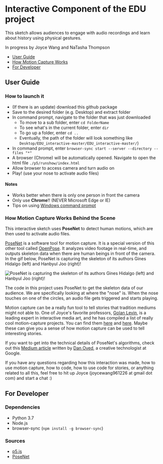 # Interactive Component of the EDU project

This sketch allows audiences to engage with audio recordings and learn about history using physical gestures.

In progress by Joyce Wang and NaTasha Thompson  

- [User Guide](#user-guide)
- [How Motion Capture Works](#how-motion-capture-works-behind-the-scene)
- [For Developer](#for-developer)

## User Guide

### How to launch it
- (If there is an update) download this github package
- Save to the desired folder (e.g. Desktop) and extract folder
- In command prompt, navigate to the folder that was just downloaded
  - To move to a sub folder, enter `cd FolderName`
  - To see what's in the current folder, enter `dir`
  - To go up a folder, enter `cd ..`
  - Eventually, the path of the folder will look something like `Desktop/EDU_interactive-master/EDU_interactive-master/`)
- In command prompt, enter `browser-sync start --server --directory --files "*"`
- A browser (Chrome) will be automatically opened. Navigate to open the html file `./p5/runshow/index.html`
- Allow browser to access camera and turn audio on
- Play! (use your nose to activate audio files)

#### Notes
- Works better when there is only one person in front the camera
- Only use **Chrome**!! (NEVER Microsoft Edge or IE)
- Tips on using [Windows command prompt](https://www.lifewire.com/list-of-command-prompt-commands-4092302)

### How Motion Capture Works Behind the Scene

This interactive sketch uses **PoseNet** to detect human motions, which are then used to activate audio files.

[PoseNet](https://ml5js.org/docs/PoseNet) is a software tool for motion capture. It is a special version of this other tool called [OpenPose](https://github.com/CMU-Perceptual-Computing-Lab/openpose). It analyzes video footage in real-time, and outputs skeleton data when there are human beings in front of the camera. In the gif below, PoseNet is capturing the skeleton of its authors Gines Hidalgo (left) and Hanbyul Joo (right)!

![PoseNet is capturing the skeleton of its authors Gines Hidalgo (left) and Hanbyul Joo (right)!](/asset_doc/pose_face_hands.gif)

The code in this project uses PoseNet to get the skeleton data of our audience. We are specifically looking at where the "nose" is. When the nose touches on one of the circles, an audio file gets triggered and starts playing.

Motion capture can be a really fun tool to tell stories that tradition mediums might not able to. One of Joyce's favorite professors, [Golan Levin](http://www.flong.com/), is a leading expert in interactive media art, and he has compiled a list of really cool motion-capture projects. You can find them [here](http://golancourses.net/2015/lectures/interactivity/full-body-interactive-art/) and [here](https://github.com/golanlevin/lectures/tree/master/lecture_expanded_body). Maybe these can give you a sense of how motion capture can be used to tell interesting stories.

If you want to get into the technical details of PoseNet's algorithms, check out this [Medium article](https://medium.com/tensorflow/real-time-human-pose-estimation-in-the-browser-with-tensorflow-js-7dd0bc881cd5) written by [Dan Oved](https://www.danioved.com/), a creative technologist at Google. 

If you have any questions regarding how this interaction was made, how to use motion capture, how to code, how to use code for stories, or anything related to all this, feel free to hit up Joyce (joycewang961226 at gmail dot com) and start a chat :)

## For Developer

### Dependencies
- Python 3.7
- Node.js
- browser-sync (`npm install -g browser-sync`)

### Sources
- [p5.js](https://p5js.org/)
- [PoseNet](https://ml5js.org/docs/posenet-webcam)